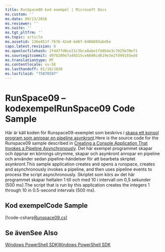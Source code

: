 ```yaml
---
title: RunSpace09 kod exempel | Microsoft Docs
ms.custom: ''
ms.date: 09/13/2016
ms.reviewer: ''
ms.suite: ''
ms.tgt_pltfrm: ''
ms.topic: article
ms.assetid: 136e451f-767b-42e0-bd6f-6486693abd5e
caps.latest.revision: 6
ms.openlocfilehash: 2f447fd0ce21c5bca8abe1fddb4e3c7025b70ef1
ms.sourcegitcommit: d97b200e7a49315ce6608cd619e3e2fd99193edd
ms.translationtype: MT
ms.contentlocale: sv-SE
ms.lasthandoff: 01/10/2020
ms.locfileid: "75870597"
---
```

# <a name="runspace09-code-sample"></a><span data-ttu-id="f3aaa-102">RunSpace09 – kodexempel</span><span class="sxs-lookup"><span data-stu-id="f3aaa-102">RunSpace09 Code Sample</span></span>

<span data-ttu-id="f3aaa-103">Här är käll koden för Runspace09-exemplet som beskrivs i [skapa ett konsol program som anropar en pipeline asynkront](https://msdn.microsoft.com/198c1c94-2a06-457e-93ce-c0d910618e47).</span><span class="sxs-lookup"><span data-stu-id="f3aaa-103">Here is the source code for the Runspace09 sample described in [Creating a Console Application That Invokes a Pipeline Asynchronously](https://msdn.microsoft.com/198c1c94-2a06-457e-93ce-c0d910618e47).</span></span>
<span data-ttu-id="f3aaa-104">Det här exempel programmet skapar och öppnar en körnings utrymme, skapar och asynkront anropar en pipeline och använder sedan pipeline-händelser för att bearbeta skriptet asynkront.</span><span class="sxs-lookup"><span data-stu-id="f3aaa-104">This sample application creates and opens a runspace, creates and asynchronously invokes a pipeline, and then uses pipeline events to process the script asynchronously.</span></span> <span data-ttu-id="f3aaa-105">Skriptet som körs av det här programmet skapar heltalen 1 till och med 10 i intervall om 0,5 sekunder (500 ms).</span><span class="sxs-lookup"><span data-stu-id="f3aaa-105">The script that is run by this application creates the integers 1 through 10 in 0.5-second intervals (500 ms).</span></span>

## <a name="code-sample"></a><span data-ttu-id="f3aaa-106">Kod exempel</span><span class="sxs-lookup"><span data-stu-id="f3aaa-106">Code Sample</span></span>

[!code-csharp[Runspace09.cs](../../../../powershell-sdk-samples/SDK-2.0/csharp/Runspace09/Runspace09.cs#L11-L113 "Runspace09.cs")]

## <a name="see-also"></a><span data-ttu-id="f3aaa-107">Se även</span><span class="sxs-lookup"><span data-stu-id="f3aaa-107">See Also</span></span>

[<span data-ttu-id="f3aaa-108">Windows PowerShell SDK</span><span class="sxs-lookup"><span data-stu-id="f3aaa-108">Windows PowerShell SDK</span></span>](../windows-powershell-reference.md)

